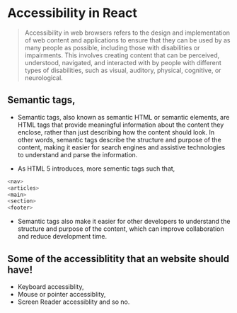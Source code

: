# Accessibility in React
> Accessibility in web browsers refers to the design and implementation of web content and applications to ensure that they can be used by as many people as possible, including those with disabilities or impairments. This involves creating content that can be perceived, understood, navigated, and interacted with by people with different types of disabilities, such as visual, auditory, physical, cognitive, or neurological.
## Semantic tags,
- Semantic tags, also known as semantic HTML or semantic elements, are HTML tags that provide meaningful information about the content they enclose, rather than just describing how the content should look. In other words, semantic tags describe the structure and purpose of the content, making it easier for search engines and assistive technologies to understand and parse the information.

- As HTML 5 introduces, more sementic tags such that,
```javascript
<nav>
<articles>
<main>
<section>
<footer>
```
- Semantic tags also make it easier for other developers to understand the structure and purpose of the content, which can improve collaboration and reduce development time.
## Some of the accessiblitity that an website should have!
- Keyboard accessiblity,
- Mouse or pointer accessiblity,
- Screen Reader accessiblity and so no.
